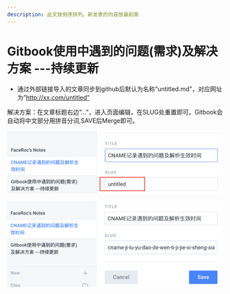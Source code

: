 ```yaml
---
description: 此文按倒序排列，新发表的内容放最前面
---
```


# Gitbook使用中遇到的问题\(需求\)及解决方案 ---持续更新

* 通过外部链接导入的文章同步到github后默认为名称“untitled.md"，对应网址为”http://xx.com/untitled”

解决方案：在文章标题右边“..."，进入页面编辑，在SLUG处重置即可。Gitbook会自动将中文部分用拼音分词,SAVE后Merge即可。

![&#x5916;&#x90E8;&#x94FE;&#x63A5;&#x5BFC;&#x5165;&#x7684;&#x6587;&#x7AE0;SLUG&#x503C;&#x4E3A;untitled](.gitbook/assets/image%20%287%29.png)

![&#x590D;&#x5236;&#x7C98;&#x8D34;TITLE&#x5230;SLUG&#x6846;&#xFF0C;&#x81EA;&#x52A8;&#x62FC;&#x97F3;&#x5206;&#x8BCD;&#xFF0C;&#x975E;&#x5E38;&#x65B9;&#x4FBF;](.gitbook/assets/image%20%283%29.png)


